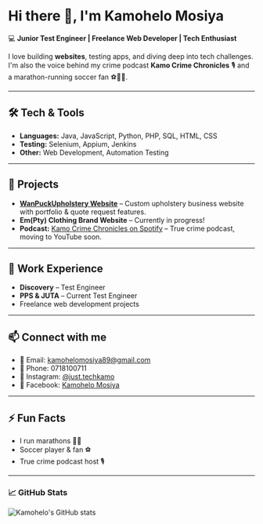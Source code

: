 # Hi there 👋, I'm Kamohelo Mosiya

💻 **Junior Test Engineer | Freelance Web Developer | Tech Enthusiast**  

I love building **websites**, testing apps, and diving deep into tech challenges. I'm also the voice behind my crime podcast **Kamo Crime Chronicles** 🎙️ and a marathon-running soccer fan ⚽🏃‍♀️.  

---

## 🛠️ Tech & Tools

- **Languages:** Java, JavaScript, Python, PHP, SQL, HTML, CSS  
- **Testing:** Selenium, Appium, Jenkins  
- **Other:** Web Development, Automation Testing  

---

## 🌟 Projects

- [**WanPuckUpholstery Website**](https://github.com/yourgithubrepo) – Custom upholstery business website with portfolio & quote request features.  
- **Em(Pty) Clothing Brand Website** – Currently in progress!  
- **Podcast:** [Kamo Crime Chronicles on Spotify](https://open.spotify.com/) – True crime podcast, moving to YouTube soon.  

---

## 💼 Work Experience

- **Discovery** – Test Engineer  
- **PPS & JUTA** – Current Test Engineer  
- Freelance web development projects  

---

## 📫 Connect with me

- 📧 Email: kamohelomosiya89@gmail.com  
- 📱 Phone: 0718100711  
- 📸 Instagram: [@just.techkamo](https://instagram.com/just.techkamo)  
- 📘 Facebook: [Kamohelo Mosiya](https://facebook.com/KamoheloMosiya)  

---

## ⚡ Fun Facts

- I run marathons 🏃‍♀️  
- Soccer player & fan ⚽  
- True crime podcast host 🎙️  

---

### 📈 GitHub Stats  

![Kamohelo's GitHub stats](https://github-readme-stats.vercel.app/api?username=YOUR_GITHUB_USERNAME&show_icons=true&theme=tokyonight)  
